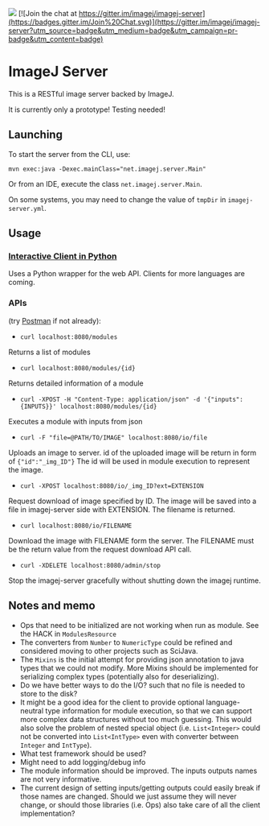 [![](http://jenkins.imagej.net/job/ImageJ-Server/lastBuild/badge/icon)](http://jenkins.imagej.net/job/ImageJ-Server/)
[![Join the chat at https://gitter.im/imagej/imagej-server](https://badges.gitter.im/Join%20Chat.svg)](https://gitter.im/imagej/imagej-server?utm_source=badge&utm_medium=badge&utm_campaign=pr-badge&utm_content=badge)

# ImageJ Server

This is a RESTful image server backed by ImageJ.

It is currently only a prototype! Testing needed!

## Launching

To start the server from the CLI, use:

```
mvn exec:java -Dexec.mainClass="net.imagej.server.Main"
```

Or from an IDE, execute the class `net.imagej.server.Main`.

On some systems, you may need to change the value of `tmpDir` in `imagej-server.yml`.

## Usage

### [Interactive Client in Python](clients/python)

Uses a Python wrapper for the web API. Clients for more languages are coming. 

### APIs

(try [Postman](https://www.getpostman.com/) if not already):

- `curl localhost:8080/modules`

 Returns a list of modules

- `curl localhost:8080/modules/{id}`

 Returns detailed information of a module

- `curl -XPOST -H "Content-Type: application/json" -d '{"inputs":{INPUTS}}' localhost:8080/modules/{id}`

 Executes a module with inputs from json

- `curl -F "file=@PATH/TO/IMAGE" localhost:8080/io/file`

 Uploads an image to server. id of the uploaded image will be return in form of `{"id":"_img_ID"}` The id will be used in module execution to represent the image.

- `curl -XPOST localhost:8080/io/_img_ID?ext=EXTENSION`

 Request download of image specified by ID. The image will be saved into a file in imagej-server side with EXTENSION. The filename is returned.

- `curl localhost:8080/io/FILENAME`

 Download the image with FILENAME form the server. The FILENAME must be the return value from the request download API call.

- `curl -XDELETE localhost:8080/admin/stop`

 Stop the imagej-server gracefully without shutting down the imagej runtime.

## Notes and memo

- Ops that need to be initialized are not working when run as module. See the HACK in `ModulesResource`
- The converters from `Number` to `NumericType` could be refined and considered moving to other projects such as SciJava.
- The `Mixins` is the initial attempt for providing json annotation to java types that we could not modify. More Mixins should be implemented for serializing complex types (potentially also for deserializing).
- Do we have better ways to do the I/O? such that no file is needed to store to the disk?
- It might be a good idea for the client to provide optional language-neutral type information for module execution, so that we can support more complex data structures without too much guessing. This would also solve the problem of nested special object (i.e. `List<Integer>` could not be converted into `List<IntType>` even with converter between `Integer` and `IntType`).
- What test framework should be used?
- Might need to add logging/debug info
- The module information should be improved. The inputs outputs names are not very informative.
-  The current design of setting inputs/getting outputs could easily break if those names are changed. Should we just assume they will never change, or should those libraries (i.e. Ops) also take care of all the client implementation?
